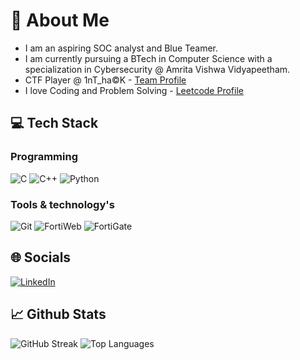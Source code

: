 
# 💫 About Me
+ I am an aspiring SOC analyst and Blue Teamer.
+ I am currently pursuing a BTech in Computer Science with a specialization in Cybersecurity @ Amrita Vishwa Vidyapeetham.
+ CTF Player @ 1nT_ha©K - [Team Profile](https://ctftime.org/team/311137)
+ I love Coding and Problem Solving - [Leetcode Profile](https://leetcode.com/u/Kr1shnam00rthi/)
  
## 💻 Tech Stack

### Programming
 ![C](https://img.shields.io/badge/c-%2300599C.svg?style=for-the-badge&logo=c&logoColor=white) ![C++](https://img.shields.io/badge/c++-%2300599C.svg?style=for-the-badge&logo=c%2B%2B&logoColor=white) ![Python](https://img.shields.io/badge/python-3670A0?style=for-the-badge&logo=python&logoColor=ffdd54) 

### Tools & technology's
![Git](https://img.shields.io/badge/Git-F05032?style=for-the-badge&logo=git&logoColor=white)
![FortiWeb](https://img.shields.io/badge/FortiWeb-0074D9?style=for-the-badge&logo=fortinet&logoColor=white)
![FortiGate](https://img.shields.io/badge/FortiGate-FF4136?style=for-the-badge&logo=fortinet&logoColor=white)

## 🌐 Socials
[![LinkedIn](https://img.shields.io/badge/LinkedIn-%230077B5.svg?style=for-the-badge&logo=linkedin&logoColor=white)](www.linkedin.com/in/krishnamoorthi-p-l-3307bb28a) 

## 📈 Github Stats

![GitHub Streak](https://github-readme-streak-stats.herokuapp.com/?user=Kr1shnam00rthi&theme=light) ![Top Languages](https://github-readme-stats.vercel.app/api/top-langs/?username=Kr1shnam00rthi&layout=compact&theme=light)

